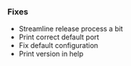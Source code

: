 ### Fixes

- Streamline release process a bit
- Print correct default port
- Fix default configuration
- Print version in help
